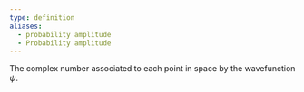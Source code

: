 ```yaml
---
type: definition
aliases:
  - probability amplitude
  - Probability amplitude
---
```

The complex number associated to each point in space by the wavefunction $\psi$. 